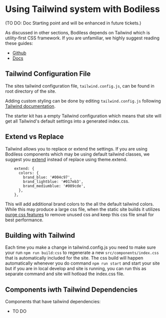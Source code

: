 # Using Tailwind system with Bodiless
(TO DO:  Doc Starting point and will be enhanced in future tickets.)

As discussed in other sections, Bodiless depends on Tailwind which is
utility-first CSS framework. If you are unfamiliar, we highly suggest reading
these guides:

- [Github](https://github.com/tailwindcss)
- [Docs](https://tailwindcss.com/docs/what-is-tailwind)

## Tailwind Configuration File
The sites tailwind configuration file, `tailwind.config.js`, can be found in
root directory of the site.

Adding custom styling can be done by editing `tailwind.config.js` following
[Tailwind documentation](https://tailwindcss.com/docs/configuration). 

The starter kit has a empty Tailwind configuration which means that site will
get all Tailwind's default settings into a generated index.css. 

## Extend vs Replace
Tailwind allows you to replace or extend the settings. If you are using Bodiless
components which may be using default tailwind classes, we suggest you
[extend](https://tailwindcss.com/docs/theme/#extending-the-default-theme)
instead of replace using theme.extend.

```
    extend: {
      colors: {
        brand_blue: '#004c97',
        brand_lightblue: '#017eb3',
        brand_mediumblue: '#009cde',
      },
    },  
```

This will add additional brand colors to the all the default tailwind colors.
While this may produce a large css file, when the static site builds it utilizes
[purge css features](https://tailwindcss.com/docs/controlling-file-size/#removing-unused-css)
to remove unused css and keep this css file small for best performance.

## Building with Tailwind

Each time you make a change in tailwind.config.js you need to make sure your run
`npm run build:css` to regenerate a new `src/components/index.css` that is
automatically included for the site. The css build will happen automatically
whenever you do command `npm run start` and start your site but if you are in
local develop and site is running, you can run this as separate command and site
will hotload the index.css file.

## Components iwth Tailwind Dependencies

Components that have tailwind dependencies:
* TO DO